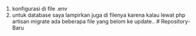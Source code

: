 1. konfigurasi di file .env
2. untuk database saya lampirkan juga di filenya karena kalau lewat php artisan migrate ada beberapa file yang belom ke update.. # Repository-Baru
